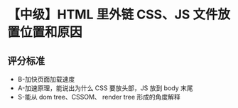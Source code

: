 # 【中级】HTML 里外链 CSS、JS 文件放置位置和原因

## 评分标准

- B-加快页面加载速度
- A-加速原理，能说出为什么 CSS 要放头部，JS 放到 body 末尾
- S-能从 dom tree、CSSOM、 render tree 形成的角度解释
